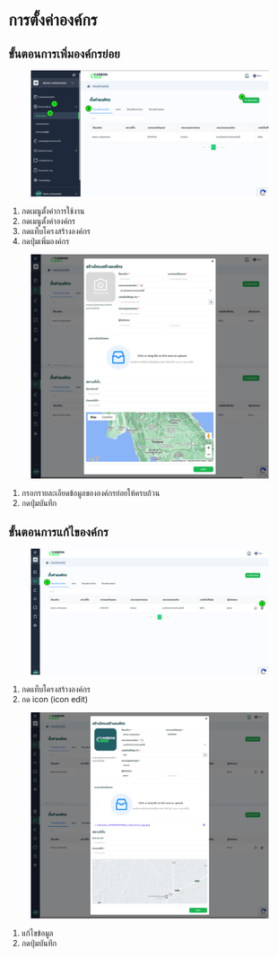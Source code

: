 # การตั้งค่าองค์กร

## **ขั้นตอนการเพิ่มองค์กรย่อย**

<figure><img src="../../../.gitbook/assets/image (3) (1) (1) (1) (1).png" alt=""><figcaption></figcaption></figure>

1. กดเมนูตั้งค่าการใช้งาน
2. กดเมนูตั้งค่าองค์กร
3. กดแท็บโครงสร้างองค์กร
4. กดปุ่มเพิ่มองค์กร



<figure><img src="../../../.gitbook/assets/screencapture-app-carbonwize-io-company-structure-2024-07-19-12_43_37.png" alt=""><figcaption></figcaption></figure>

1. กรอกรายละเอียดข้อมูลขององค์กรย่อยให้ครบถ้วน
2. กดปุ่มบันทึก



## **ขั้นตอนการแก้ไของค์กร**

<figure><img src="../../../.gitbook/assets/image (1) (1) (1) (1) (1) (1).png" alt=""><figcaption></figcaption></figure>

1. กดแท็บโครงสร้างองค์กร
2. กด icon (icon edit)



<figure><img src="../../../.gitbook/assets/screencapture-app-carbonwize-io-company-structure-2024-07-19-12_45_49.png" alt=""><figcaption></figcaption></figure>

1. แก้ไขข้อมูล
2. กดปุ่มบันทึก
